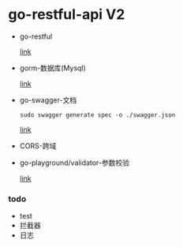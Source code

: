 # go-restful-api V2
+ go-restful
  
  [link](https://github.com/emicklei/go-restful)
+ gorm-数据库(Mysql)

  [link](https://gorm.io/index.html)
+ go-swagger-文档
    ```terminal
    sudo swagger generate spec -o ./swagger.json
    ```
  [link](https://github.com/go-swagger/go-swagger)
+ CORS-跨域
+ go-playground/validator-参数校验

  [link](https://github.com/go-playground/validator)
### todo 
+ test
+ 拦截器
+ 日志